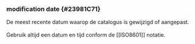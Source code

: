 ### modification date {#23981C71}
De meest recente datum waarop de catalogus is gewijzigd of aangepast.
<br/>
<br/>
Gebruik altijd een datum en tijd conform de [[ISO8601]] notatie.
